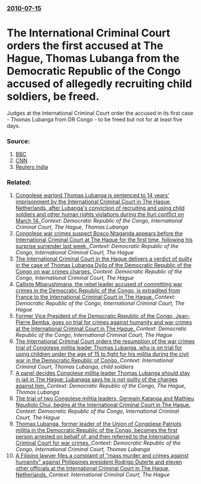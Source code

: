 ### [2010-07-15](/news/2010/07/15/index.md)

# The International Criminal Court orders the first accused at The Hague, Thomas Lubanga from the Democratic Republic of the Congo accused of allegedly recruiting child soldiers, be freed. 

Judges at the International Criminal Court order the accused in its first case - Thomas Lubanga from DR Congo - to be freed but not for at least five days.


### Source:

1. [BBC](http://www.bbc.co.uk/news/world-africa-10650399)
2. [CNN](http://edition.cnn.com/2010/WORLD/africa/07/15/icc.militia.leader.release/?fbid=Dxrzb6Q-4_O)
3. [Reuters India](http://in.reuters.com/article/idINIndia-50158020100715)

### Related:

1. [Congolese warlord Thomas Lubanga is sentenced to 14 years' imprisonment by the International Criminal Court in The Hague, Netherlands, after Lubanga's conviction of recruiting and using child soldiers and other human rights violations during the Ituri conflict on March 14. ](/news/2012/07/10/congolese-warlord-thomas-lubanga-is-sentenced-to-14-years-imprisonment-by-the-international-criminal-court-in-the-hague-netherlands-after.md) _Context: Democratic Republic of the Congo, International Criminal Court, The Hague, Thomas Lubanga_
2. [Congolese war crimes suspect Bosco Ntaganda appears before the International Criminal Court at The Hague for the first time, following his surprise surrender last week. ](/news/2013/03/26/congolese-war-crimes-suspect-bosco-ntaganda-appears-before-the-international-criminal-court-at-the-hague-for-the-first-time-following-his-s.md) _Context: Democratic Republic of the Congo, International Criminal Court, The Hague_
3. [The International Criminal Court in the Hague delivers a verdict of guilty in the case of Thomas Lubanga Dyilo of the Democratic Republic of the Congo on war crimes charges. ](/news/2012/03/14/the-international-criminal-court-in-the-hague-delivers-a-verdict-of-guilty-in-the-case-of-thomas-lubanga-dyilo-of-the-democratic-republic-of.md) _Context: Democratic Republic of the Congo, International Criminal Court, The Hague_
4. [Callixte Mbarushimana, the rebel leader accused of committing war crimes in the Democratic Republic of the Congo, is extradited from France to the International Criminal Court in The Hague. ](/news/2011/01/25/callixte-mbarushimana-the-rebel-leader-accused-of-committing-war-crimes-in-the-democratic-republic-of-the-congo-is-extradited-from-france.md) _Context: Democratic Republic of the Congo, International Criminal Court, The Hague_
5. [Former Vice President of the Democratic Republic of the Congo, Jean-Pierre Bemba, goes on trial for crimes against humanity and war crimes at the International Criminal Court in The Hague. ](/news/2010/11/22/former-vice-president-of-the-democratic-republic-of-the-congo-jean-pierre-bemba-goes-on-trial-for-crimes-against-humanity-and-war-crimes-a.md) _Context: Democratic Republic of the Congo, International Criminal Court, The Hague_
6. [The International Criminal Court orders the resumption of the war crimes trial of Congolese militia leader Thomas Lubanga, who is on trial for using children under the age of 15 to fight for his militia during the civil war in the Democratic Republic of Congo. ](/news/2010/10/8/the-international-criminal-court-orders-the-resumption-of-the-war-crimes-trial-of-congolese-militia-leader-thomas-lubanga-who-is-on-trial-f.md) _Context: International Criminal Court, Thomas Lubanga, child soldiers_
7. [A panel decides Congolese militia leader Thomas Lubanga should stay in jail in The Hague: Lubanaga says he is not guilty of the charges against him. ](/news/2010/07/23/a-panel-decides-congolese-militia-leader-thomas-lubanga-should-stay-in-jail-in-the-hague-lubanaga-says-he-is-not-guilty-of-the-charges-agai.md) _Context: Democratic Republic of the Congo, The Hague, Thomas Lubanga_
8. [ The trial of two Congolese militia leaders, Germain Katanga and Mathieu Ngudjolo Chui, begins at the International Criminal Court in The Hague. ](/news/2009/11/24/the-trial-of-two-congolese-militia-leaders-germain-katanga-and-mathieu-ngudjolo-chui-begins-at-the-international-criminal-court-in-the-ha.md) _Context: Democratic Republic of the Congo, International Criminal Court, The Hague_
9. [ Thomas Lubanga, former leader of the Union of Congolese Patriots militia in the Democratic Republic of the Congo, becomes the first person arrested on behalf of, and then referred to the International Criminal Court for war crimes. ](/news/2006/03/17/thomas-lubanga-former-leader-of-the-union-of-congolese-patriots-militia-in-the-democratic-republic-of-the-congo-becomes-the-first-person.md) _Context: Democratic Republic of the Congo, International Criminal Court, Thomas Lubanga_
10. [A Filipino lawyer files a complaint of "mass murder and crimes against humanity" against Philippines president Rodrigo Duterte and eleven other officials at the International Criminal Court in The Hague, Netherlands. ](/news/2017/04/24/a-filipino-lawyer-files-a-complaint-of-mass-murder-and-crimes-against-humanity-against-philippines-president-rodrigo-duterte-and-eleven-ot.md) _Context: International Criminal Court, The Hague_

